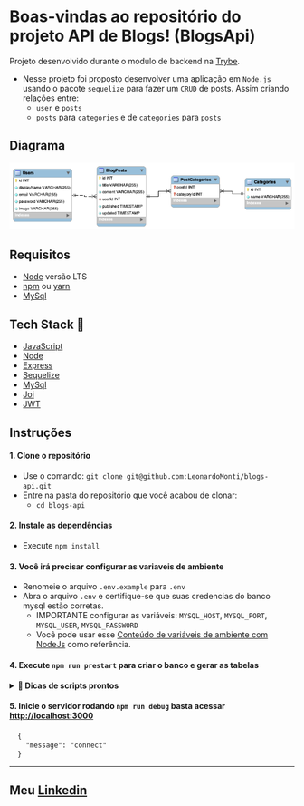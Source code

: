 # Boas-vindas ao repositório do projeto API de Blogs! (BlogsApi)

Projeto desenvolvido durante o modulo de backend na [Trybe](https://www.betrybe.com/).
- Nesse projeto foi proposto desenvolver uma aplicação em `Node.js` usando o pacote `sequelize` para fazer um `CRUD` de posts. Assim criando relações entre:
  - `user` e `posts`
  - `posts` para `categories` e de `categories` para `posts`

## Diagrama
![Cover](.github/diagrama.png)

## Requisitos
- [Node](https://nodejs.org) versão LTS
- [npm](https://www.npmjs.com) ou [yarn](https://yarnpkg.com/getting-started/install)
- [MySql](https://www.mysql.com/)

## Tech Stack :rocket:

- [JavaScript](https://www.javascript.com/)
- [Node](https://nodejs.org)
- [Express](https://expressjs.com)
- [Sequelize](https://sequelize.org/)
- [MySql](https://www.mysql.com/)
- [Joi](https://joi.dev/)
- [JWT](https://jwt.io/)

## Instruções

#### 1. Clone o repositório
- Use o comando: `git clone git@github.com:LeonardoMonti/blogs-api.git`
- Entre na pasta do repositório que você acabou de clonar:
  - `cd blogs-api`
#### 2. Instale as dependências
  - Execute `npm install`
#### 3. Você irá precisar configurar as variaveis de ambiente
  - Renomeie o arquivo `.env.example` para `.env`
  - Abra o arquivo `.env` e certifique-se que suas credencias do banco mysql estão corretas.
    - IMPORTANTE configurar as variáveis: `MYSQL_HOST`, `MYSQL_PORT`, `MYSQL_USER`, `MYSQL_PASSWORD`
    - Você pode usar esse [Conteúdo de variáveis de ambiente com NodeJs](https://blog.rocketseat.com.br/variaveis-ambiente-nodejs/) como referência.

#### 4. Execute `npm run prestart` para criar o banco e gerar as tabelas

<details>
  <summary><strong>👀 Dicas de scripts prontos</strong></summary>

---

  - Cria o banco e gera as tabelas:
  ```json
  "prestart": "npx sequelize-cli db:create && npx sequelize-cli db:migrate"
  ```

  - Deleta o banco de dados:
  ```json
  "drop": "npx sequelize-cli db:drop"
  ```

  - Insere dados/Popula a tabela:
  ```json
  "seed": "npx sequelize-cli db:seed:all"
  ```

  ### também listados no `package.json`

---

</details>

#### 5. Inicie o servidor rodando `npm run debug` basta acessar [http://localhost:3000](http://localhost:3000)
```http
  {
    "message": "connect"
  }
```

---

## Meu [Linkedin](https://www.linkedin.com/in/leonardomonti/)
